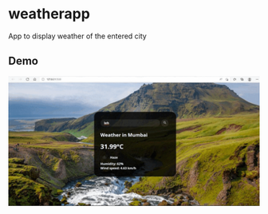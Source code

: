 # weatherapp
App to display weather of the entered city
## Demo
<img src="ezgif.com-gif-maker (1).gif" width="800">


